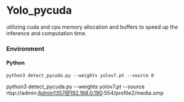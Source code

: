 # Yolo_pycuda
utilizing cuda and cpu memory allocation and buffers to speed up the inference and computation time.


### Environment
#### Python
```
python3 detect_pycuda.py --weights yolov7.pt --source 0
```


python3 detect_pycuda.py --weights yolov7.pt --source rtsp://admin:Admin1357@192.168.0.190:554/profile2/media.smp

